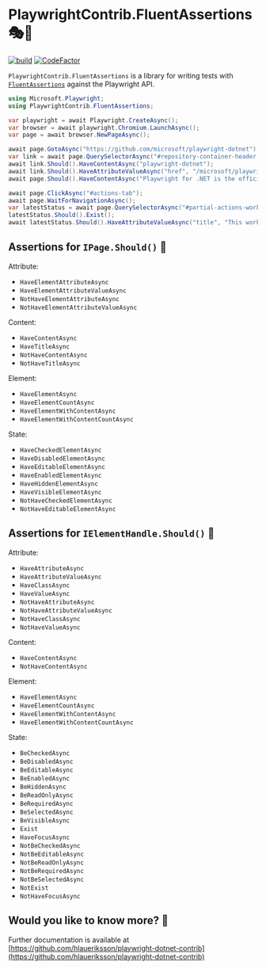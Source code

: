 # PlaywrightContrib.FluentAssertions 🎭🧪

[![build](https://github.com/hlaueriksson/playwright-dotnet-contrib/actions/workflows/build.yml/badge.svg)](https://github.com/hlaueriksson/playwright-dotnet-contrib/actions/workflows/build.yml) [![CodeFactor](https://codefactor.io/repository/github/hlaueriksson/playwright-dotnet-contrib/badge)](https://codefactor.io/repository/github/hlaueriksson/playwright-dotnet-contrib)

`PlaywrightContrib.FluentAssertions` is a library for writing tests with [`FluentAssertions`](https://www.nuget.org/packages/FluentAssertions/) against the Playwright API.

```cs
using Microsoft.Playwright;
using PlaywrightContrib.FluentAssertions;

var playwright = await Playwright.CreateAsync();
var browser = await playwright.Chromium.LaunchAsync();
var page = await browser.NewPageAsync();

await page.GotoAsync("https://github.com/microsoft/playwright-dotnet");
var link = await page.QuerySelectorAsync("#repository-container-header strong a");
await link.Should().HaveContentAsync("playwright-dotnet");
await link.Should().HaveAttributeValueAsync("href", "/microsoft/playwright-dotnet");
await page.Should().HaveContentAsync("Playwright for .NET is the official language port of Playwright");

await page.ClickAsync("#actions-tab");
await page.WaitForNavigationAsync();
var latestStatus = await page.QuerySelectorAsync("#partial-actions-workflow-runs .Box-row div[title]");
latestStatus.Should().Exist();
await latestStatus.Should().HaveAttributeValueAsync("title", "This workflow run completed successfully.");
```

## Assertions for `IPage.Should()` 📄

Attribute:

- `HaveElementAttributeAsync`
- `HaveElementAttributeValueAsync`
- `NotHaveElementAttributeAsync`
- `NotHaveElementAttributeValueAsync`

Content:

- `HaveContentAsync`
- `HaveTitleAsync`
- `NotHaveContentAsync`
- `NotHaveTitleAsync`

Element:

- `HaveElementAsync`
- `HaveElementCountAsync`
- `HaveElementWithContentAsync`
- `HaveElementWithContentCountAsync`

State:

- `HaveCheckedElementAsync`
- `HaveDisabledElementAsync`
- `HaveEditableElementAsync`
- `HaveEnabledElementAsync`
- `HaveHiddenElementAsync`
- `HaveVisibleElementAsync`
- `NotHaveCheckedElementAsync`
- `NotHaveEditableElementAsync`

## Assertions for `IElementHandle.Should()` 📑

Attribute:

- `HaveAttributeAsync`
- `HaveAttributeValueAsync`
- `HaveClassAsync`
- `HaveValueAsync`
- `NotHaveAttributeAsync`
- `NotHaveAttributeValueAsync`
- `NotHaveClassAsync`
- `NotHaveValueAsync`

Content:

- `HaveContentAsync`
- `NotHaveContentAsync`

Element:

- `HaveElementAsync`
- `HaveElementCountAsync`
- `HaveElementWithContentAsync`
- `HaveElementWithContentCountAsync`

State:

- `BeCheckedAsync`
- `BeDisabledAsync`
- `BeEditableAsync`
- `BeEnabledAsync`
- `BeHiddenAsync`
- `BeReadOnlyAsync`
- `BeRequiredAsync`
- `BeSelectedAsync`
- `BeVisibleAsync`
- `Exist`
- `HaveFocusAsync`
- `NotBeCheckedAsync`
- `NotBeEditableAsync`
- `NotBeReadOnlyAsync`
- `NotBeRequiredAsync`
- `NotBeSelectedAsync`
- `NotExist`
- `NotHaveFocusAsync`

## Would you like to know more? 🤔

Further documentation is available at [https://github.com/hlaueriksson/playwright-dotnet-contrib](https://github.com/hlaueriksson/playwright-dotnet-contrib)
